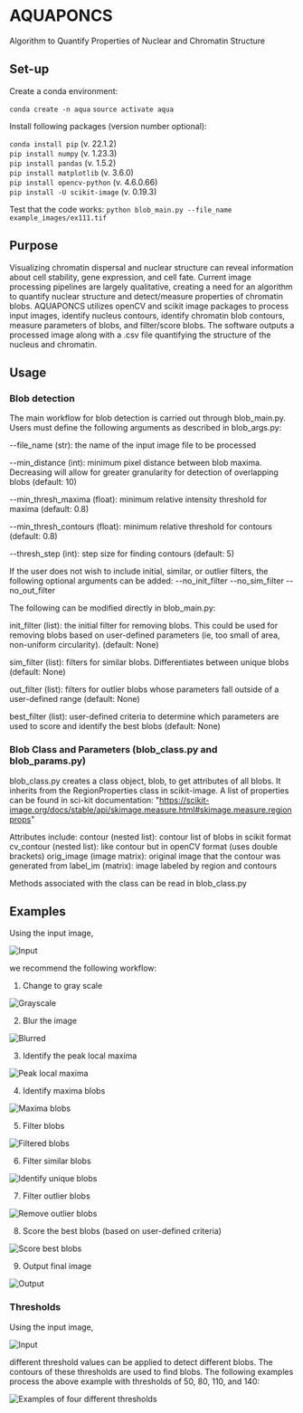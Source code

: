 # AQUAPONCS
Algorithm to Quantify Properties of Nuclear and Chromatin Structure

## Set-up
Create a conda environment:

`conda create -n aqua`
`source activate aqua`

Install following packages (version number optional):

`conda install pip` (v. 22.1.2)\
`pip install numpy` (v. 1.23.3)\
`pip install pandas` (v. 1.5.2)\
`pip install matplotlib` (v. 3.6.0)\
`pip install opencv-python` (v. 4.6.0.66)\
`pip install -U scikit-image` (v. 0.19.3)

Test that the code works:
`python blob_main.py --file_name example_images/ex111.tif`

## Purpose 
Visualizing chromatin dispersal and nuclear structure can reveal information about cell stability, gene expression, and cell fate. Current image processing pipelines are largely qualitative, creating a need for an algorithm to quantify nuclear structure and detect/measure properties of chromatin blobs. AQUAPONCS utilizes openCV and scikit image packages to process input images, identify nucleus contours, identify chromatin blob contours, measure parameters of blobs, and filter/score blobs. The software outputs a processed image along with a .csv file quantifying the structure of the nucleus and chromatin.  

## Usage
### Blob detection 
The main workflow for blob detection is carried out through blob_main.py. Users must define the following arguments as described in blob_args.py: 

--file_name (str): the name of the input image file to be processed

--min_distance (int): minimum pixel distance between blob maxima. Decreasing will allow for greater granularity for detection of overlapping blobs (default: 10)

--min_thresh_maxima (float): minimum relative intensity threshold for maxima (default: 0.8)

--min_thresh_contours (float): minimum relative threshold for contours (default: 0.8)

--thresh_step (int): step size for finding contours (default: 5)

If the user does not wish to include initial, similar, or outlier filters, the following optional arguments can be added: 
--no_init_filter
--no_sim_filter
--no_out_filter

The following can be modified directly in blob_main.py:

init_filter (list): the initial filter for removing blobs. This could be used for removing blobs based on user-defined parameters (ie, too small of area, non-uniform circularity). (default: None)

sim_filter (list): filters for similar blobs. Differentiates between unique blobs (default: None)

out_filter (list): filters for outlier blobs whose parameters fall outside of a user-defined range (default: None) 

best_filter (list): user-defined criteria to determine which parameters are used to score and identify the best blobs (default: None) 

### Blob Class and Parameters (blob_class.py and blob_params.py)
blob_class.py creates a class object, blob, to get attributes of all blobs. It inherits from the RegionProperties class in scikit-image. A list of properties can be found in sci-kit documentation: 
"https://scikit-image.org/docs/stable/api/skimage.measure.html#skimage.measure.regionprops"

Attributes include:
contour (nested list): contour list of blobs in scikit format
cv_contour (nested list): like contour but in openCV format (uses double brackets)
orig_image (image matrix): original image that the contour was generated from
label_im (matrix): image labeled by region and contours

Methods associated with the class can be read in blob_class.py

## Examples 
Using the input image,

![Input](./example_images/readme_images/ex6.png)

we recommend the following workflow:
1. Change to gray scale

![Grayscale](./example_images/readme_images/ex6_gray.png)

2. Blur the image

![Blurred](./example_images/readme_images/ex6_blur.png)

3. Identify the peak local maxima

![Peak local maxima](./example_images/readme_images/ex6_peaklocalmax.png)

4. Identify maxima blobs

![Maxima blobs](./example_images/readme_images/ex6_maximablobs.png)

5. Filter blobs

![Filtered blobs](./example_images/readme_images/ex6_filtered.png)

6. Filter similar blobs

![Identify unique blobs](./example_images/readme_images/ex6_similar.png)

7. Filter outlier blobs

![Remove outlier blobs](./example_images/readme_images/ex6_outlier.png)

8. Score the best blobs (based on user-defined criteria)

![Score best blobs](./example_images/readme_images/ex6_best.png)

9. Output final image

![Output](./example_images/readme_images/ex6_final.png)

### Thresholds
Using the input image,

![Input](./example_images/readme_images/ex3.png)

different threshold values can be applied to detect different blobs. The contours of these thresholds are used to find blobs. The following examples process the above example with thresholds of 50, 80, 110, and 140:

![Examples of four different thresholds](./example_images/readme_images/ex3_thresholds50_80_110_140.png)

